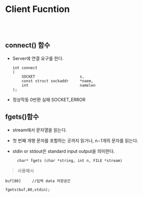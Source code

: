 # Client Fucntion

</br></br>

## connect() 함수
- Server에 연결 요구를 한다.
        
      int connect
      (
          SOCKET                    s,
          const struct sockaddr     *naem,
          int                       namelen
      );

- 정상작동 0반환 실패 SOCKET_ERROR


## fgets()함수
- stream에서 문자열을 읽는다.
- 첫 번째 개행 문자를 포함하는 곳까지 읽거나, n−1개의 문자를 읽는다.
- stdin or stdout은 standard input output을 의미한다.

        char* fgets (char *string, int n, FILE *stream)

>사용예시

    buf[80]     //입력 data 저장공간
    
    fgets(buf,80,stdin);

